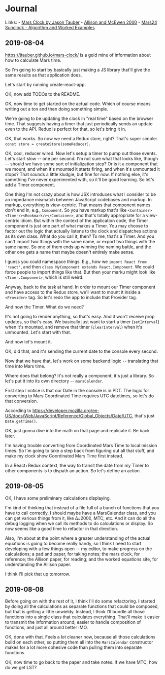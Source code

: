 # Journal

Links:
    - [Mars Clock by Jason Tauber](https://jtauber.github.io/mars-clock/)
    - [Allison and McEwen 2000](https://pubs.giss.nasa.gov/abs/al05000n.html)
    - [Mars24 Sunclock - Algorithm and Worked Examples](https://www.giss.nasa.gov/tools/mars24/help/algorithm.html)

## 2019-08-04

<https://jtauber.github.io/mars-clock/> is a gold mine of information about how to calculate Mars time.

So I'm going to start by basically just making a JS library that'll give the same results as that application does.

Let's start by running create-react-app.

OK, now add TODOs to the README.

OK, now time to get started on the actual code. Which of course means writing out a ton and then doing something simple.

We're going to be updating the clock in "real time" based on the browser time. That suggests having a timer that just
periodically sends an update even  to the API. Redux is perfect for that, so let's bring it in.

OK, that works. So now we need a Redux store, right? That's super simple: `const store = createStore(someReducer)`.

OK, cool, reducer wired. Now let's setup a timer to pump out those events. Let's start slow -- one per second. I'm not
sure what that looks like, though -- should we have some sort of initialization step? Or is it a component that we
mount, and when it's mounted it starts firing, and when it's unmounted it stops? That sounds a little kludgie, but fine
for now. If nothing else, it's something I've never experimented with, so it'll be good learning. So let's add a Timer
component.

One thing I'm not crazy about is how JSX introduces what I consider to be an impedance mismatch between JavaScript
codebases and markup. In markup, everything is view-centric. That means that component names don't end in, e.g.,
`Component`. So you have markup that's like `<Container><Timer/><Bookmark/></Container>`, and that's totally appropriate
for a view-centric idiom. But within the context of the application code, the Timer component is just one part of what
makes a Timer. You may choose to factor out the logic that actually listens to the clock and dispatches actions as its
own class. What do you call it, then? To me, that's a Timer. And you can't import two things with the same name, or
export two things with the same name. So one of them ends up winning the naming battle, and the other one gets a name
that maybe doesn't entirely make sense.

I guess you could namespace things. E.g., how we `import React from 'react'`, and then `class MyComponent extends
React.Component`. We could force people to import things like that. But then your marku  might look like
`<Timer.Component>`, which is still weird.

Anyway, back to the task at hand. In order to mount our Timer component and have access to the Redux store, we'll want
to mount it inside a `<Provider>` tag. So let's redo the app to include that Provider tag.

And now the Timer. What do we need?

It's not going to render anything, so that's easy. And it won't receive prop updates, so that's easy. We basically just
want to start a timer (`setInterval`) when it's mounted, and remove that timer (`clearInterval`) when it's unmounted.
Let's start with that.

And now let's mount it.

OK, did that, and it's sending the current date to the console every second.

Now that we have that, let's work on some backend logic -- translating that time into Mars time.

Where does that belong? It's not really a component, it's just a library. So let's put it into its own directory --
`marsCalendar`.

First step I notice is that our Date in the console is in PDT. The logic for converting to Mars Coordinated Time
requires UTC datetimes, so let's do that conversion.

According to <https://developer.mozilla.org/en-US/docs/Web/JavaScript/Reference/Global_Objects/Date/UTC>, that's just
`Date.getTime()`.

OK, just gonna dive into the math on that page and replicate it. Be back later.

I'm having trouble converting from Coordinated Mars Time to local mission times. So I'm going to take a step back from
figuring out all that stuff, and make my clock show Coordinated Mars Time first instead.

In a React+Redux context, the way to transit the date from my Timer to other components is to dispath an action. So
let's define an action.

## 2019-08-05

OK, I have some preliminary calculations displaying.

I'm kind of thinking that instead of a file full of a bunch of functions that you have to call correctly, I should maybe
have a MarsCalendar class, and you can get various things from it, like ∆J2000, MTC, etc. And it can do all the debug
logging when we call its methods to do calculations or display. So now seems like a good time to refactor in that
direction.

Also, I'm about at the point where a greater understanding of the actual equations is going to become really handy, so I
think I need to start developing with a few things open -- my editor, to make progress on the calculations; a pad and
paper, for taking notes; the mars clock, for reference; the Allison paper, for reading; and the worked equations site,
for understanding the Allison paper.

I think I'll pick that up tomorrow.

## 2019-08-08

Before going on with the rest of it, I think I'll do some refactoring. I started by doing all the calculations as separate
functions that could be composed, but that is getting a little unwieldy. Instead, I think I'll bundle all those functions
into a single class that calculates everything. That'll make it easier to transmit the information around, easier to
handle composition of functions, and just all around better IMO.

OK, done with that. Feels a lot cleaner now, because all those calculations build on each other, so putting them all
into the `MarsCalendar` constructor makes for a lot more cohesive code than pulling them into separate functions.

OK, now time to go back to the paper and take notes. If we have MTC, how do we get LST?


